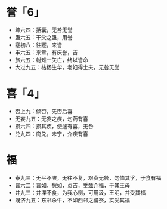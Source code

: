 # 誉「6」
* 坤六四：括囊，无咎无誉
* 蛊六五：干父之蛊，用誉
* 蹇初六：往蹇，来誉
* 丰六五：来章，有庆誉，吉
* 旅六五：射雉一矢亡，终以誉命
* 大过九五：枯杨生华，老妇得士夫，无咎无誉
# 喜「4」
* 否上九：倾否，先否后喜
* 无妄九五：无妄之疾，勿药有喜
* 损六四：损其疾，使遄有喜，无咎
* 兑九四：商兑，未宁，介疾有喜
# 福
* 泰九三：无平不陂，无往不复，艰贞无咎，勿恤其孚，于食有福
* 晋六二：晋如，愁如，贞吉，受兹介福，于其王母
* 井九三：井渫不食，为我心恻，可用汲，王明，并受其福
* 既济九五：东邻杀牛，不如西邻之禴祭，实受其福